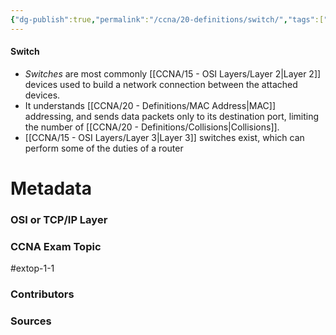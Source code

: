 ```yaml
---
{"dg-publish":true,"permalink":"/ccna/20-definitions/switch/","tags":["defs_ccna"]}
---
```


#### Switch
- *Switches* are most commonly [[CCNA/15 - OSI Layers/Layer 2\|Layer 2]] devices used to build a network connection between the attached devices.
- It understands [[CCNA/20 - Definitions/MAC Address\|MAC]] addressing, and sends data packets only to its destination port, limiting the number of [[CCNA/20 - Definitions/Collisions\|Collisions]].
- [[CCNA/15 - OSI Layers/Layer 3\|Layer 3]] switches exist, which can perform some of the duties of a router

# Metadata
### OSI or TCP/IP Layer

### CCNA Exam Topic
#extop-1-1 
### Contributors

### Sources
